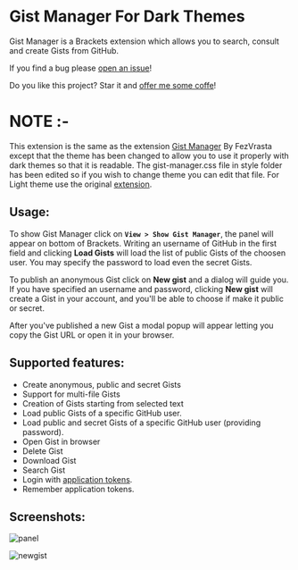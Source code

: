 # Gist Manager For Dark Themes

Gist Manager is a Brackets extension which allows you to search, consult and create Gists from GitHub.

If you find a bug please [open an issue](https://github.com/FezVrasta/gist-manager/issues)!

Do you like this project? Star it and [offer me some coffe](https://www.gittip.com/FezVrasta/)!

# NOTE :-

This extension is the same as the extension [Gist Manager](https://github.com/FezVrasta/gist-manager) By FezVrasta except that the theme has been changed to allow you to use it properly with dark themes so that it is readable.
The gist-manager.css file in style folder has been edited so if you wish to change theme you can edit that file. For Light theme use the original [extension](https://github.com/FezVrasta/gist-manager).


## Usage:
To show Gist Manager click on **`View > Show Gist Manager`**, the panel will appear on bottom of Brackets.
Writing an username of GitHub in the first field and clicking **Load Gists** will load the list of public Gists of the choosen user.
You may specify the password to load even the secret Gists.

To publish an anonymous Gist click on **New gist** and a dialog will guide you.
If you have specified an username and password, clicking **New gist** will create a Gist in your account, and you'll be able to choose if make it public or secret.

After you've published a new Gist a modal popup will appear letting you copy the Gist URL or open it in your browser.

## Supported features:
- Create anonymous, public and secret Gists
- Support for multi-file Gists
- Creation of Gists starting from selected text
- Load public Gists of a specific GitHub user.
- Load public and secret Gists of a specific GitHub user (providing password).
- Open Gist in browser
- Delete Gist
- Download Gist
- Search Gist
- Login with [application tokens](https://github.com/settings/applications).
- Remember application tokens.

## Screenshots:
![panel](https://s8.postimg.org/ip8cz036d/image.png)  

![newgist](https://s8.postimg.org/vfclcm651/image.png)
